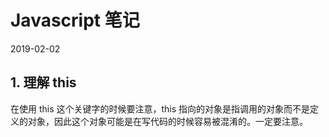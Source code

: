 # Javascript 笔记

2019-02-02

## 1. 理解 this

在使用 this 这个关键字的时候要注意，this 指向的对象是指调用的对象而不是定义的对象，因此这个对象可能是在写代码的时候容易被混淆的。一定要注意。

